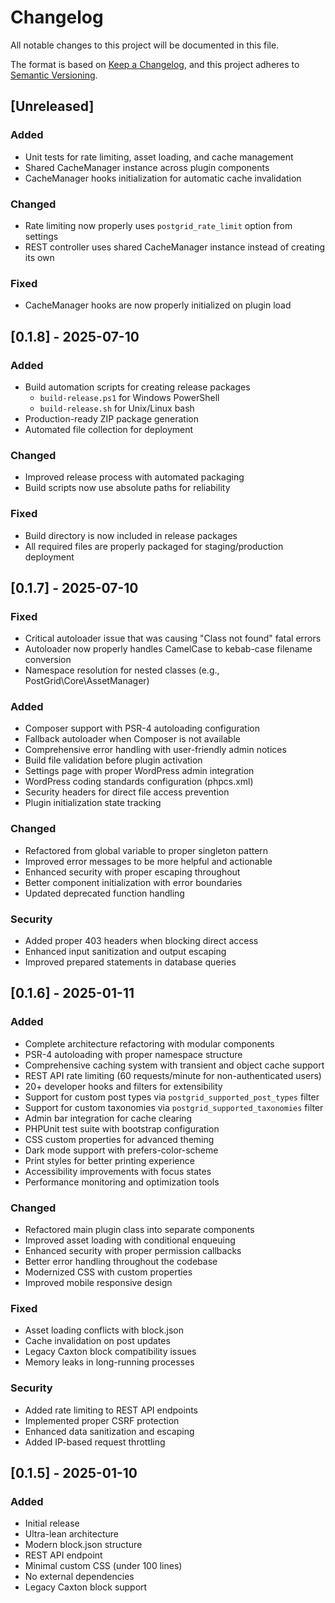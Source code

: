 # Changelog

All notable changes to this project will be documented in this file.

The format is based on [Keep a Changelog](https://keepachangelog.com/en/1.0.0/),
and this project adheres to [Semantic Versioning](https://semver.org/spec/v2.0.0.html).

## [Unreleased]

### Added
- Unit tests for rate limiting, asset loading, and cache management
- Shared CacheManager instance across plugin components
- CacheManager hooks initialization for automatic cache invalidation

### Changed  
- Rate limiting now properly uses `postgrid_rate_limit` option from settings
- REST controller uses shared CacheManager instance instead of creating its own

### Fixed
- CacheManager hooks are now properly initialized on plugin load

## [0.1.8] - 2025-07-10

### Added
- Build automation scripts for creating release packages
  - `build-release.ps1` for Windows PowerShell
  - `build-release.sh` for Unix/Linux bash
- Production-ready ZIP package generation
- Automated file collection for deployment

### Changed
- Improved release process with automated packaging
- Build scripts now use absolute paths for reliability

### Fixed
- Build directory is now included in release packages
- All required files are properly packaged for staging/production deployment

## [0.1.7] - 2025-07-10

### Fixed
- Critical autoloader issue that was causing "Class not found" fatal errors
- Autoloader now properly handles CamelCase to kebab-case filename conversion
- Namespace resolution for nested classes (e.g., PostGrid\Core\AssetManager)

### Added
- Composer support with PSR-4 autoloading configuration
- Fallback autoloader when Composer is not available
- Comprehensive error handling with user-friendly admin notices
- Build file validation before plugin activation
- Settings page with proper WordPress admin integration
- WordPress coding standards configuration (phpcs.xml)
- Security headers for direct file access prevention
- Plugin initialization state tracking

### Changed
- Refactored from global variable to proper singleton pattern
- Improved error messages to be more helpful and actionable
- Enhanced security with proper escaping throughout
- Better component initialization with error boundaries
- Updated deprecated function handling

### Security
- Added proper 403 headers when blocking direct access
- Enhanced input sanitization and output escaping
- Improved prepared statements in database queries

## [0.1.6] - 2025-01-11

### Added
- Complete architecture refactoring with modular components
- PSR-4 autoloading with proper namespace structure
- Comprehensive caching system with transient and object cache support
- REST API rate limiting (60 requests/minute for non-authenticated users)
- 20+ developer hooks and filters for extensibility
- Support for custom post types via `postgrid_supported_post_types` filter
- Support for custom taxonomies via `postgrid_supported_taxonomies` filter
- Admin bar integration for cache clearing
- PHPUnit test suite with bootstrap configuration
- CSS custom properties for advanced theming
- Dark mode support with prefers-color-scheme
- Print styles for better printing experience
- Accessibility improvements with focus states
- Performance monitoring and optimization tools

### Changed
- Refactored main plugin class into separate components
- Improved asset loading with conditional enqueuing
- Enhanced security with proper permission callbacks
- Better error handling throughout the codebase
- Modernized CSS with custom properties
- Improved mobile responsive design

### Fixed
- Asset loading conflicts with block.json
- Cache invalidation on post updates
- Legacy Caxton block compatibility issues
- Memory leaks in long-running processes

### Security
- Added rate limiting to REST API endpoints
- Implemented proper CSRF protection
- Enhanced data sanitization and escaping
- Added IP-based request throttling

## [0.1.5] - 2025-01-10

### Added
- Initial release
- Ultra-lean architecture
- Modern block.json structure
- REST API endpoint
- Minimal custom CSS (under 100 lines)
- No external dependencies
- Legacy Caxton block support
